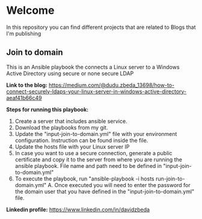 # Welcome
In this repository  you can find different projects that are related to Blogs that I'm publishing 

## Join to domain
This is an Ansible playbook the connects a Linux server to a Windows Active Directory using secure or none secure LDAP

**Link to the blog:** https://medium.com/@dudu.zbeda_13698/how-to-connect-securely-ldaps-your-linux-server-in-windows-active-directory-aeaf41b66c49

**Steps for running this playbook:**
1. Create a server that includes ansible service. 
2. Download the playbooks from my git.
3. Update the "input-join-to-domain.yml" file with your environment configuration. Instruction can be found inside the file. 
4. Update the hosts file with your Linux server IP
5. In case you want to use a secure connection, generate a public certificate and copy it to the server from where you are running the ansible playbook. File name and path need to be defined in "input-join-to-domain.yml"
6. To execute the playbook, run "ansible-playbook -i hosts run-join-to-domain.yml"
    A. Once  executed you will need to enter the password for the domain user that you have defined in the "input-join-to-domain.yml" file.



**Linkedin profile:**   https://www.linkedin.com/in/davidzbeda
